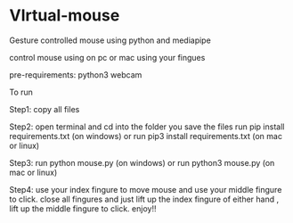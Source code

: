 # VIrtual-mouse
Gesture controlled mouse using python and mediapipe

control mouse using on pc or mac using your fingues 

pre-requirements:
python3
webcam

To run 

Step1:
copy all files

Step2:
open terminal and cd into the folder you save the files
run pip install requirements.txt   (on windows)
                or
run pip3 install requirements.txt   (on mac or linux)                

Step3:
run python mouse.py     (on windows)
                or
run python3 mouse.py     (on mac or linux)

Step4:
use your index fingure to move mouse and use your middle fingure to click.
close all fingures and just lift up the index fingure of either hand , lift up the middle fingure to click.
enjoy!!
